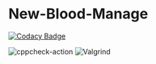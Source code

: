 # New-Blood-Manage
[![Codacy Badge](https://app.codacy.com/project/badge/Grade/6ea438800c464dceb9e66a555b652944)](https://www.codacy.com/gh/99002570/New-Blood-Manage/dashboard?utm_source=github.com&amp;utm_medium=referral&amp;utm_content=99002570/New-Blood-Manage&amp;utm_campaign=Badge_Grade)

![cppcheck-action](https://github.com/99002570/New-Blood-Manage/workflows/cppcheck-action/badge.svg)
![Valgrind](https://github.com/99002570/New-Blood-Manage/workflows/Valgrind/badge.svg)
